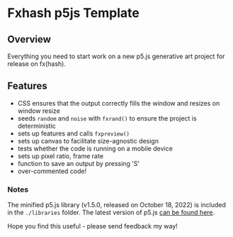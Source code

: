 # Fxhash p5js Template
## Overview
Everything you need to start work on a new p5.js generative art project for release on fx(hash).

## Features
- CSS ensures that the output correctly fills the window and resizes on window resize
- seeds `random` and `noise` with `fxrand()` to ensure the project is deterministic
- sets up features and calls `fxpreview()` 
- sets up canvas to facilitate size-agnostic design
- tests whether the code is running on a mobile device
- sets up pixel ratio, frame rate
- function to save an output by pressing 'S'
- over-commented code!

### Notes
The minified p5.js library (v1.5.0, released on October 18, 2022) is included in the `./libraries` folder. The latest version of p5.js [can be found here](https://p5js.org/download/).

Hope you find this useful - please send feedback my way!
